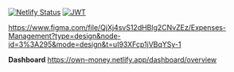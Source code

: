 [![Netlify Status](https://api.netlify.com/api/v1/badges/d056aee0-8721-477f-a702-352492d07786/deploy-status)](https://app.netlify.com/sites/own-money/deploys)
[![JWT](https://jwt.io/img/badge-compatible.svg)](https://jwt.io/img/badge-compatible.svg)

https://www.figma.com/file/QjXj4svS12dHBlg2CNvZEz/Expenses-Management?type=design&node-id=3%3A295&mode=design&t=uI93XFcp1jVBqYSy-1

**Dashboard** https://own-money.netlify.app/dashboard/overview

